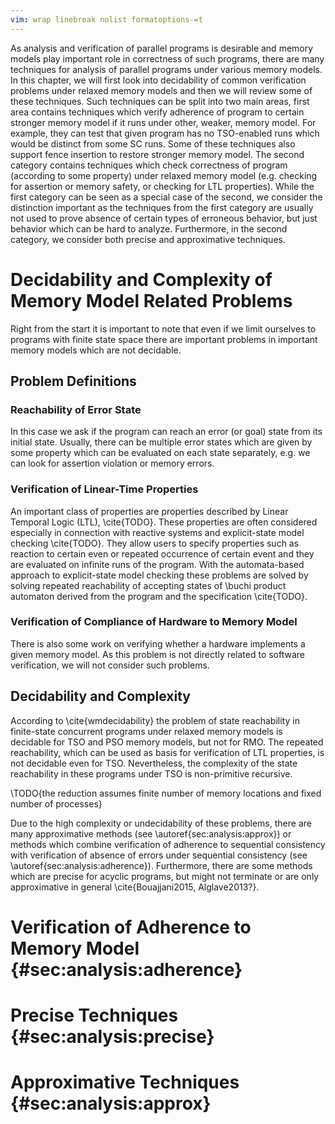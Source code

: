 ```yaml
---
vim: wrap linebreak nolist formatoptions-=t
---
```


As analysis and verification of parallel programs is desirable and memory models play important role in correctness of such programs, there are many techniques for analysis of parallel programs under various memory models. In this chapter, we will first look into decidability of common verification problems under relaxed memory models and then we will review some of these techniques. Such techniques can be split into two main areas, first area contains techniques which verify adherence of program to certain stronger memory model if it runs under other, weaker, memory model. For example, they can test that given program has no TSO-enabled runs which would be distinct from some SC runs. Some of these techniques also support fence insertion to restore stronger memory model. The second category contains techniques which check correctness of program (according to some property) under relaxed memory model (e.g. checking for assertion or memory safety, or checking for LTL properties). While the first category can be seen as a special case of the second, we consider the distinction important as the techniques from the first category are usually not used to prove absence of certain types of erroneous behavior, but just behavior which can be hard to analyze. Furthermore, in the second category, we consider both precise and approximative techniques.

# Decidability and Complexity of Memory Model Related Problems

Right from the start it is important to note that even if we limit ourselves to programs with finite state space there are important problems in important memory models which are not decidable.

## Problem Definitions

### Reachability of Error State

In this case we ask if the program can reach an error (or goal) state from its initial state. Usually, there can be multiple error states which are given by some property which can be evaluated on each state separately, e.g. we can look for assertion violation or memory errors.

### Verification of Linear-Time Properties

An important class of properties are properties described by Linear Temporal Logic (LTL), \cite{TODO}. These properties are often considered especially in connection with reactive systems and explicit-state model checking \cite{TODO}. They allow users to specify properties such as reaction to certain even or repeated occurrence of certain event and they are evaluated on infinite runs of the program. With the automata-based approach to explicit-state model checking these problems are solved by solving repeated reachability of accepting states of \buchi product automaton derived from the program and the specification \cite{TODO}.

### Verification of Compliance of Hardware to Memory Model

There is also some work on verifying whether a hardware implements a given memory model. As this problem is not directly related to software verification, we will not consider such problems.

## Decidability and Complexity

According to \cite{wmdecidability} the problem of state reachability in finite-state concurrent programs under relaxed memory models is decidable for TSO and PSO memory models, but not for RMO. The repeated reachability, which can be used as basis for verification of LTL properties, is not decidable even for TSO. Nevertheless, the complexity of the state reachability in these programs under TSO is non-primitive recursive.

\TODO{the reduction assumes finite number of memory locations and fixed number of processes}

Due to the high complexity or undecidability of these problems, there are many approximative methods (see \autoref{sec:analysis:approx}) or methods which combine verification of adherence to sequential consistency with verification of absence of errors under sequential consistency (see \autoref{sec:analysis:adherence}). Furthermore, there are some methods which are precise for acyclic programs, but might not terminate or are only approximative in general \cite{Bouajjani2015, Alglave2013?}.



# Verification of Adherence to Memory Model {#sec:analysis:adherence}

# Precise Techniques {#sec:analysis:precise}

# Approximative Techniques {#sec:analysis:approx}

